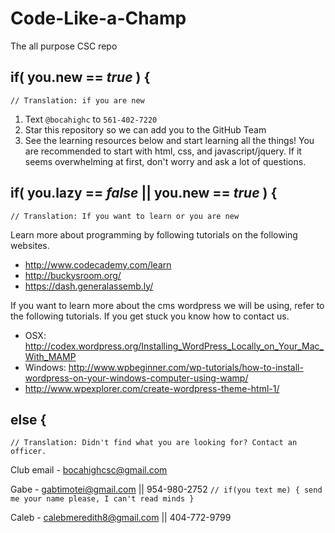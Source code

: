 Code-Like-a-Champ
=================

The all purpose CSC repo

## if( you.new == *true* ) {
`// Translation: if you are new`

1. Text `@bocahighc` to `561-402-7220`
2. Star this repository so we can add you to the GitHub Team
3. See the learning resources below and start learning all the things! You are recommended to start with html, css, and javascript/jquery. If it seems overwhelming at first, don't worry and ask a lot of questions.

## if( you.lazy == *false* || you.new == *true* ) {
`// Translation: If you want to learn or you are new`

Learn more about programming by following tutorials on the following websites.
- http://www.codecademy.com/learn
- http://buckysroom.org/
- https://dash.generalassemb.ly/

If you want to learn more about the cms wordpress we will be using, refer to the following tutorials. If you get stuck you know how to contact us.
- OSX: http://codex.wordpress.org/Installing_WordPress_Locally_on_Your_Mac_With_MAMP
- Windows: http://www.wpbeginner.com/wp-tutorials/how-to-install-wordpress-on-your-windows-computer-using-wamp/
- http://www.wpexplorer.com/create-wordpress-theme-html-1/

## else {
`// Translation: Didn't find what you are looking for? Contact an officer.`

Club email - bocahighcsc@gmail.com

Gabe - gabtimotei@gmail.com || 954-980-2752 
`// if(you text me) { send me your name please, I can't read minds }`

Caleb - calebmeredith8@gmail.com || 404-772-9799
